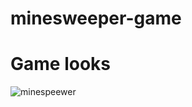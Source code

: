 # minesweeper-game

# Game looks

![minespeewer](https://user-images.githubusercontent.com/75497659/105100622-8d4a7b00-5ad3-11eb-824f-d1c2889eefb0.gif)
